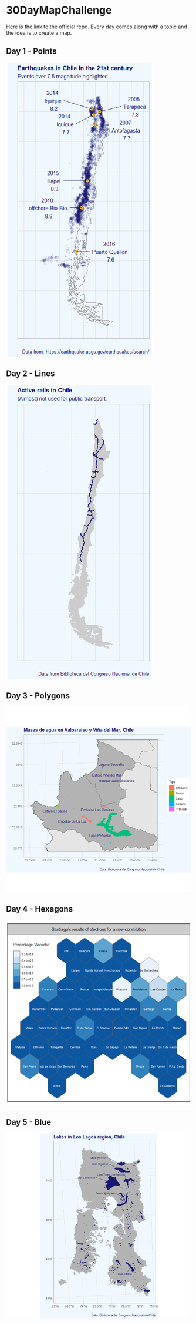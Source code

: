 # 30DayMapChallenge

[Here](https://github.com/tjukanovt/30DayMapChallenge) is the link to the official repo. Every day comes along with a topic and the idea is to create a map.

## Day 1 - Points

![](Day1_Points/Chile_earthquakes.png)

## Day 2 - Lines 

![](Day2_Lines/Rplot.png)

## Day 3 - Polygons

![](Day3_Polygons/agua.png)

## Day 4 - Hexagons

![](Day4_Hexagons/results.png)

## Day 5 - Blue

![](Day5_Blue/lakes.png)
